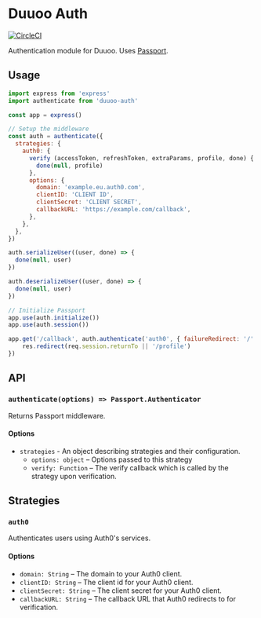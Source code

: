 # Duuoo Auth

[![CircleCI](https://circleci.com/gh/Duuoo/duuoo-auth.svg?style=svg&circle-token=2cc443dc69233cf7e97c4e239bcdea711f092ee5)](https://circleci.com/gh/Duuoo/duuoo-auth)

Authentication module for Duuoo. Uses [Passport](http://passportjs.org).

## Usage

```js
import express from 'express'
import authenticate from 'duuoo-auth'

const app = express()

// Setup the middleware
const auth = authenticate({
  strategies: {
    auth0: {
      verify (accessToken, refreshToken, extraParams, profile, done) {
        done(null, profile)
      },
      options: {
        domain: 'example.eu.auth0.com',
        clientID: 'CLIENT ID',
        clientSecret: 'CLIENT SECRET',
        callbackURL: 'https://example.com/callback',
      },
    },
  },
})

auth.serializeUser((user, done) => {
  done(null, user)
})

auth.deserializeUser((user, done) => {
  done(null, user)
})

// Initialize Passport
app.use(auth.initialize())
app.use(auth.session())

app.get('/callback', auth.authenticate('auth0', { failureRedirect: '/' }, (req, res) => {
    res.redirect(req.session.returnTo || '/profile')
})
```

## API

### `authenticate(options) => Passport.Authenticator`

Returns Passport middleware.

#### Options

- `strategies` - An object describing strategies and their configuration.
  - `options: object` – Options passed to this strategy
  - `verify: Function` – The verify callback which is called by the strategy upon verification.

## Strategies

### `auth0`

Authenticates users using Auth0's services.

#### Options

- `domain: String` – The domain to your Auth0 client.
- `clientID: String` – The client id for your Auth0 client.
- `clientSecret: String` – The client secret for your Auth0 client.
- `callbackURL: String` – The callback URL that Auth0 redirects to for verification.
